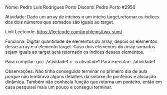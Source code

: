 Nome: Pedro Luís Rodrigues Porto
Discord: Pedro Porto #2950

Atividade: Dado um array de inteiros e um inteiro target,retornar os índices dos dois números que somados são iguais ao target.

Link Leetcode: https://leetcode.com/problems/two-sum/

Funciona: Digitar quantidade de elementos do array, depois os elementos desse array e o elemento target. Caso dois elementos do array somados sejam iguais ao target será retornado os índices desses elementos.

Para compilar: gcc ./atividade1.c -o atividade1
Para executar: ./atividade1

Observações: Não tinha conseguido terminar no primeiro dia de aula porque não lembrava alguns detalhes da sintaxe de ponteiros e alocação dinâmica. Também não conhecia função que retorna um ponteiro, então em casa pesquisei mais um pouco e consegui terminar.


